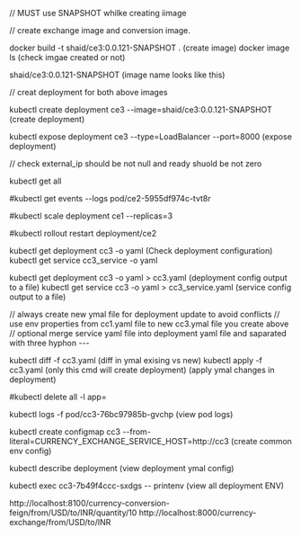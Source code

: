 
// MUST use SNAPSHOT whilke creating iimage

// create exchange image and conversion image.

docker build -t shaid/ce3:0.0.121-SNAPSHOT .                                        (create image)
docker image ls                                                                     (check imgae created or not)

shaid/ce3:0.0.121-SNAPSHOT                                                           (image name looks like this)

// creat deployment for both above images

kubectl create deployment ce3 --image=shaid/ce3:0.0.121-SNAPSHOT                               (create deployment)
 
kubectl expose deployment ce3 --type=LoadBalancer --port=8000                                  (expose deployment)

// check external_ip should be not null and ready shuold be not zero

kubectl get all                                                                      

#kubectl get events --logs pod/ce2-5955df974c-tvt8r

#kubectl scale deployment ce1 --replicas=3

#kubectl rollout restart deployment/ce2

kubectl get deployment cc3 -o yaml                                                         (Check deployment configuration)
kubectl get service cc3_service -o yaml

kubectl get deployment cc3 -o yaml > cc3.yaml                                          (deployment config output to a file)
kubectl get service cc3 -o yaml > cc3_service.yaml                                        (service config output to a file) 


// always create new ymal file for deployment update to avoid conflicts 
// use env properties from cc1.yaml file to new cc3.ymal file you create above 
// optional merge service yaml file into deployment yaml file and saparated with three hyphon ---

kubectl diff -f cc3.yaml                                                                      (diff in ymal exising vs new)
kubectl apply -f cc3.yaml   (only this cmd will create deployment)                            (apply ymal changes in deployment)

#kubectl delete all -l app=<service name>

kubectl logs -f pod/cc3-76bc97985b-gvchp                                                            (view pod logs)

kubectl create configmap cc3 --from-literal=CURRENCY_EXCHANGE_SERVICE_HOST=http://cc3               (create common env config)

kubectl describe deployment                                                                         (view deployment ymal config)

kubectl exec cc3-7b49f4ccc-sxdgs -- printenv                                (view all deployment ENV)





http://localhost:8100/currency-conversion-feign/from/USD/to/INR/quantity/10
http://localhost:8000/currency-exchange/from/USD/to/INR